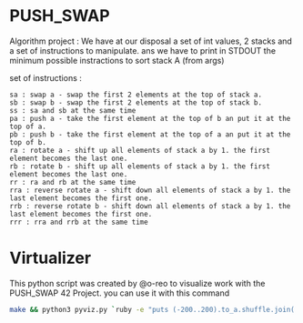 # PUSH_SWAP

Algorithm project : We have at our disposal a set of int values, 2 stacks and a set of instructions to manipulate.
ans we have to print in STDOUT the minimum possible instractions to sort stack A (from args)

set of instructions :
```Any
sa : swap a - swap the first 2 elements at the top of stack a.
sb : swap b - swap the first 2 elements at the top of stack b.
ss : sa and sb at the same time
pa : push a - take the first element at the top of b an put it at the top of a.
pb : push b - take the first element at the top of a an put it at the top of b.
ra : rotate a - shift up all elements of stack a by 1. the first element becomes the last one.
rb : rotate b - shift up all elements of stack a by 1. the first element becomes the last one.
rr : ra and rb at the same time
rra : reverse rotate a - shift down all elements of stack a by 1. the last element becomes the first one.
rrb : reverse rotate b - shift down all elements of stack a by 1. the last element becomes the first one.
rrr : rra and rrb at the same time
```
# Virtualizer

This python script was created by @o-reo to visualize work with the PUSH_SWAP 42 Project.
you can use it with this command
```Bash
make && python3 pyviz.py `ruby -e "puts (-200..200).to_a.shuffle.join(' ')"`
```

